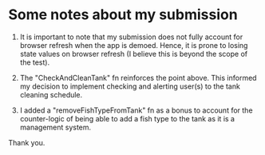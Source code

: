 # Some notes about my submission

1. It is important to note that my submission does not fully account for browser refresh when the app is demoed. Hence, it is prone to losing state values on browser refresh (I believe this is beyond the scope of the test).

2. The "CheckAndCleanTank" fn reinforces the point above. This informed my decision to implement checking and alerting user(s) to the tank cleaning schedule.

3. I added a "removeFishTypeFromTank" fn as a bonus to account for the counter-logic of being able to add a fish type to the tank as it is a management system.

Thank you.

